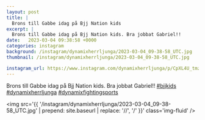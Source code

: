 ```yaml
---
layout: post
title: |
  Brons till Gabbe idag på Bjj Nation kids
excerpt: |
  Brons till Gabbe idag på Bjj Nation kids. Bra jobbat Gabriel!!   
date:   2023-03-04 09:38:58 +0000
categories: instagram
background: /instagram/dynamixherrljunga/2023-03-04_09-38-58_UTC.jpg
thumbnail: /instagram/dynamixherrljunga/2023-03-04_09-38-58_UTC.jpg

instagram_url: https://www.instagram.com/dynamixherrljunga/p/CpXL4U_tmz-
---
```

Brons till Gabbe idag på Bjj Nation kids. Bra jobbat Gabriel!! [#bjjkids](https://www.instagram.com/explore/tags/bjjkids/) [#dynamixherrljunga](https://www.instagram.com/explore/tags/dynamixherrljunga/) [#dynamixfightingsports](https://www.instagram.com/explore/tags/dynamixfightingsports/)



<img src='{{ '/instagram/dynamixherrljunga/2023-03-04_09-38-58_UTC.jpg' | prepend: site.baseurl | replace: '//', '/' }}' class='img-fluid' />
